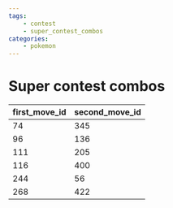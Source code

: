 ```yaml
---
tags:
    - contest
    - super_contest_combos
categories:
    - pokemon
---
```


# Super contest combos

| first_move_id | second_move_id |
|---------------|----------------|
| 74            | 345            |
| 96            | 136            |
| 111           | 205            |
| 116           | 400            |
| 244           | 56             |
| 268           | 422            |

